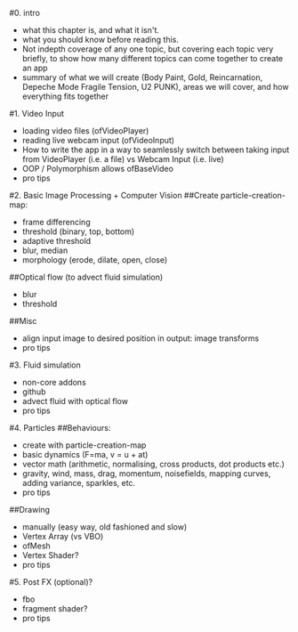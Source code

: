 
#0. intro
- what this chapter is, and what it isn't.
- what you should know before reading this.
- Not indepth coverage of any one topic, but covering each topic very briefly, to show how many different topics can come together to create an app
- summary of what we will create (Body Paint, Gold, Reincarnation, Depeche Mode Fragile Tension, U2 PUNK), areas we will cover, and how everything fits together

#1. Video Input
- loading video files (ofVideoPlayer)
- reading live webcam input (ofVideoInput)
- How to write the app in a way to seamlessly switch between taking input from VideoPlayer (i.e. a file) vs Webcam Input (i.e. live)
- OOP / Polymorphism allows ofBaseVideo
- pro tips

#2. Basic Image Processing + Computer Vision
##Create particle-creation-map:
- frame differencing
- threshold (binary, top, bottom)
- adaptive threshold
- blur, median
- morphology (erode, dilate, open, close)

##Optical flow (to advect fluid simulation)
- blur
- threshold

##Misc
- align input image to desired position in output: image transforms
- pro tips

#3. Fluid simulation
- non-core addons
- github
- advect fluid with optical flow
- pro tips
     
#4. Particles 
##Behaviours:
- create with particle-creation-map
- basic dynamics (F=ma, v = u + at)
- vector math (arithmetic, normalising, cross products, dot products etc.)
- gravity, wind, mass, drag, momentum, noisefields, mapping curves, adding variance, sparkles, etc.
- pro tips

##Drawing
- manually (easy way, old fashioned and slow)
- Vertex Array (vs VBO)
- ofMesh
- Vertex Shader?
- pro tips


#5. Post FX (optional)?
 - fbo
 - fragment shader?
 - pro tips
     
     

